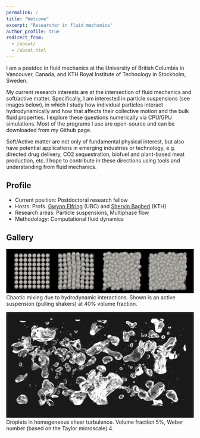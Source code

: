 ```yaml
---
permalink: /
title: "Welcome"
excerpt: "Researcher in fluid mechanics"
author_profile: true
redirect_from:
  - /about/
  - /about.html
---
```


I am a postdoc in fluid mechanics at the University of British Columbia in Vancouver, Canada,
and KTH Royal Institute of Technology in Stockholm, Sweden.

My current research interests are at the intersection of fluid mechanics and soft/active matter.
Specifically, I am interested in particle suspensions (see images below),
in which I study how individual particles interact hydrodynamically and
how that affects their collective motion and the bulk fluid properties.
I explore these questions numerically via CPU/GPU simulations.
Most of the programs I use are open-source and can be downloaded from my Github page.

Soft/Active matter are not only of fundamental physical interest,
but also have potential applications in emerging industries or technology,
e.g. directed drug delivery, CO2 sequestration, biofuel and plant-based meat production, etc.
I hope to contribute in these directions using tools and understanding from fluid mechanics.


## Profile

* Current position: Postdoctoral research fellow
* Hosts: Profs. [Gwynn Elfring](https://soft.mech.ubc.ca/) (UBC) and [Shervin Bagheri](https://www.bagherigroup.com/) (KTH)
* Research areas: Particle suspensions, Multiphase flow
* Methodology: Computational fluid dynamics


## Gallery

![squirmers](images/phi40-lattice-rand-ori.png "Squirmers")
Chaotic mixing due to hydrodynamic interactions.
Shown is an active suspension (pulling shakers) at 40% volume fraction.

![droplets](images/cover_pic.png "Droplets")
Droplets in homogeneous shear turbulence.
Volume fraction 5%, Weber number (based on the Taylor microscale) 4.
